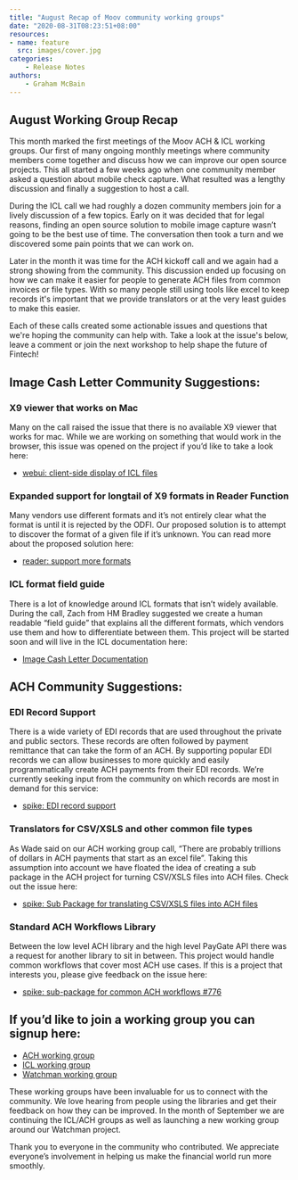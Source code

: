 ```yaml
---
title: "August Recap of Moov community working groups"
date: "2020-08-31T08:23:51+08:00"
resources:
- name: feature 
  src: images/cover.jpg
categories: 
    - Release Notes
authors: 
    - Graham McBain
---
```

## August Working Group Recap

This month marked the first meetings of the Moov ACH & ICL working groups. Our first of many ongoing monthly meetings where community members come together and discuss how we can improve our open source projects. This all started a few weeks ago when one community member asked a question about mobile check capture. What resulted was a lengthy discussion and finally a suggestion to host a call. 

During the ICL call we had roughly a dozen community members join for a lively discussion of a few topics. Early on it was decided that for legal reasons, finding an open source solution to mobile image capture wasn’t going to be the best use of time. The conversation then took a turn and we discovered some pain points that we can work on.

Later in the month it was time for the ACH kickoff call and we again had a strong showing from the community. This discussion ended up focusing on how we can make it easier for people to generate ACH files from common invoices or file types. With so many people still using tools like excel to keep records it's important that we provide translators or at the very least guides to make this easier.

Each of these calls created some actionable issues and questions that we're hoping the community can help with. Take a look at the issue's below, leave a comment or join the next workshop to help shape the future of Fintech! 

## Image Cash Letter Community Suggestions:

### X9 viewer that works on Mac
Many on the call raised the issue that there is no available X9 viewer that works for mac. While we are working on something that would work in the browser, this issue was opened on the project if you’d like to take a look here:
- [webui: client-side display of ICL files](https://github.com/moov-io/imagecashletter/issues/109)

### Expanded support for longtail of X9 formats in Reader Function
Many vendors use different formats and it’s not entirely clear what the format is until it is rejected by the ODFI. Our proposed solution is to attempt to discover the format of a given file if it’s unknown. You can read more about the proposed solution here:
- [reader: support more formats](https://github.com/moov-io/imagecashletter/issues/111)

### ICL format field guide
There is a lot of knowledge around ICL formats that isn’t widely available. During the call, Zach from HM Bradley suggested we create a human readable “field guide” that explains all the different formats, which vendors use them and how to differentiate between them. This project will be started soon and will live in the ICL documentation here:
- [Image Cash Letter Documentation](https://moov-io.github.io/imagecashletter/)


## ACH Community Suggestions:

### EDI Record Support
There is a wide variety of EDI records that are used throughout the private and public sectors. These records are often followed by payment remittance that can take the form of an ACH. By supporting popular EDI records we can allow businesses to more quickly and easily programmatically create ACH payments from their EDI records. We’re currently seeking input from the community on which records are most in demand for this service:
- [spike: EDI record support](https://github.com/moov-io/ach/issues/773)


### Translators for CSV/XSLS and other common file types
As Wade said on our ACH working group call, “There are probably trillions of dollars in ACH payments that start as an excel file”. Taking this assumption into account we have floated the idea of creating a sub package in the ACH project for turning CSV/XSLS files into ACH files. Check out the issue here:
- [spike: Sub Package for translating CSV/XSLS files into ACH files ](https://github.com/moov-io/ach/issues/775)

### Standard ACH Workflows Library
Between the low level ACH library and the high level PayGate API there was a request for another library to sit in between. This project would handle common workflows that cover most ACH use cases. If this is a project that interests you, please give feedback on the issue here:
- [spike: sub-package for common ACH workflows #776](https://github.com/moov-io/ach/issues/776)



## If you’d like to join a working group you can signup here:
 - [ACH working group](https://forms.gle/ygSiDJ8si2pzFaQx8)
 - [ICL working group](https://forms.gle/AxSQTS4fUD5RU1dz8)
 - [Watchman working group](https://forms.gle/aRk3TBk29uXuDk9D9)

These working groups have been invaluable for us to connect with the community. We love hearing from people using the libraries and get their feedback on how they can be improved. In the month of September we are continuing the ICL/ACH groups as well as launching a new working group around our Watchman project. 

Thank you to everyone in the community who contributed. We appreciate everyone’s involvement in helping us make the financial world run more smoothly. 
